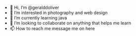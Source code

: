 - 👋 Hi, I’m @geralddoliver
- 👀 I’m interested in photography and web design
- 🌱 I’m currently learning java
- 💞️ I’m looking to collaborate on anything that helps me learn
- 📫 How to reach me message me on here

<!---
geralddoliver/geralddoliver is a ✨ special ✨ repository because its `README.md` (this file) appears on your GitHub profile.
You can click the Preview link to take a look at your changes.
--->
